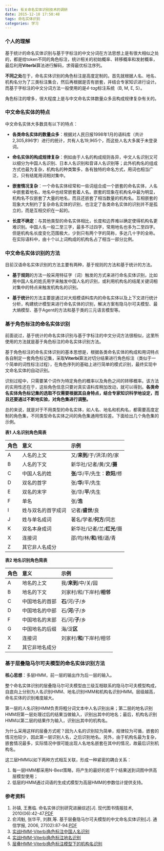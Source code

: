 ```yaml
---
title: 有关命名实体识别技术的调研
date: 2015-12-18 17:58:48
tags: 命名实体识别
categories: 学习
---
```


### 个人的理解
基于统计的命名实体识别与基于字标注的中文分词在方法思想上是有很大相似之处的，都是给token不同的角色标注，统计相关的初始概率、转移概率和发射概率，最后利用**Viterbi**算法进行解码，求得最优标注序列。

**不同之处**在于，命名实体识别的角色标注是高度定制的。首先就根据人名、地名、机构名分为了三类标注集合，然后再根据是否有嵌套，并结合专家知识进行设计。而基于字标注的中文分词方法一般使用的是*4-tag*标注系统（B, M, E, S）。

角色标注的增多，很大程度上是与中文命名实体数量众多且构成规律复杂有关的。 

### 中文命名实体的特点
中文命名实体大多数具有以下的特点：<br>

- **各类命名实体的数量众多**：根据对人民日报1998年1月的语料库（共计2,305,896字）进行的统计，共有人名19,965个，而这些人名大多属于未登录词。

- **命名实体的构成规律复杂**：例如由于人名的构成规则各异，中文人名识别又可以细分为中国人名识别、日本人名识别和音译人名识别等；此外机构名的组成方式也最为复杂，机构名的种类繁多，各有独特的命名方式，用词也相当广泛，只有结尾用词相对集中。

- **嵌套情况复杂**：一个命名实体经常和一些词组合成一个嵌套的命名实体，人名中嵌套着地名，地名中也经常嵌套着人名。嵌套的现象在机构名中最为明显，机构名不仅嵌套了大量的地名，而且还嵌套了相当数量的机构名。互相嵌套的现象大大制约了复杂命名实体的识别，也注定了各类命名实体的识别并不是孤立的，而是互相交织在一起的。

- **长度不确定**：与其他类型的命名实体相比，长度和边界难以确定使得机构名更难识别。中国人名一般二至三字，最多不过四字，常用地名也多为二至四字。但是机构名长度变化范围极大，少到只有两个字的简称，多达几十字的全称。在实际语料中，由十个以上词构成的机构名占了相当一部分比例。

### 中文命名实体识别的方法
目前汉语命名实体识别的方法主要有两种，基于规则的方法和基于统计的方法。

- **基于规则**的方法一般采用特征字（词）触发的方式来进行命名实体识别，比如用中国人名的姓氏用字来触发中国人名的识别，或利用机构名的结尾关键词相对集中的特点来触发机构名的识别。

- **基于统计**的方法主要是通过对大规模语料库内的命名实体以及上下文进行统计分析，构建统计模型来进行命名实体的识别，解决方案有隐马尔可夫模型、最大熵模型、基于Agent的方法和基于类的三元语言模型等。

### 基于角色标注的命名实体识别
前面说过，基于统计的命名实体识别与基于字标注的中文分词方法很相似，这里所使用的方法就是基于角色标注的命名实体识别方法。

基于角色标注的命名实体识别的基本思想是，根据各类命名实体的构成和用词特点各自制定一套角色标记集，采取**Viterbi**算法对切分结果进行角色标注（类似于一个简单的词性标注过程），在角色序列的基础上进行简单的模式识别，最终实现中文命名实体的自动识别。

识别过程中，只需要某个词作为特定角色的概率以及角色之间的转移概率。该方法的实用性还在于，这些角色信息只要对真实语料库稍加改动，就可以得到。**各类命名实体角色标记集的选取不仅需要根据其自身特点，结合专家知识科学地设定，而且还要通过不断地实验，对角色集进行调整。**

总的来说，就是对于不用类型的命名实体，如人名、地名和机构名，都需要高度定制的角色集，不同类型命名实体之间的角色集通用性较差。下面给出几个角色集的示例。


**表1    人名识别角色简表**

| 角色   | 意义        | 示例                    |
| :--- | :-------- | :-------------------- |
| A    | 人名的上文     | 又/**来到**/于/洪洋/的/家     |
| B    | 人名的下文     | 新华社/记者/黄/文/**摄**      |
| C    | 中国人名的姓    | **张**/华/平/先生：**欧阳**/修 |
| D    | 双名的首字     | 张/**华**/平/先生          |
| E    | 双名的末字     | 张/华/**平**/先生          |
| F    | 单名        | 张/**浩**               |
| I    | 姓与双名的首字成词 | 记者/**盛世**/良           |
| J    | 姓与单名成词    | 著名/学者/**何方**/同志       |
| K    | 双名本身成词    | 新华社/记者/兰/**红光**/摄     |
| X    | 连接词       | 邵/均/林/**和**/稽/道/青     |
| Z    | 其它非人名成分   |                       |

**表2    地名识别角色简表**

| 角色   | 意义      | 示例               |
| :--- | :------ | :--------------- |
| A    | 地名的上文   | 我/**来到**/中/关/园   |
| B    | 地名的下文   | 刘家村/和/下岸村/**相邻** |
| C    | 中国地名的首部 | **石**/河/子/乡      |
| D    | 中国地名的中部 | 石/**河**/子/乡      |
| F    | 中国地名的末部 | 石/河/**子**/乡      |
| G    | 中国地名的后缀 | 海/淀**区**         |
| X    | 连接词     | 刘家村/**和**/下岸村/相邻 |
| Z    | 其它非地名成分 |                  |



### 基于层叠隐马尔可夫模型的命名实体识别方法

**核心思想**：多层HMM，前一层的输出作为后一层的输入。

整个命名实体识别的层叠隐马尔可夫模型由三级互相联系的隐马尔可夫模型构成，自底向上分别为人名识别HMM、地名识别HMM和机构名识别HMM。层级越高，命名实体的识别难度越大。

第一层的人名识别HMM负责将粗分词文本中人名识别出来；第二层的地名识别HMM将第一层处理过后的结果当做输入，识别出其中的地名；最后，机构名识别HMM以第二层的结果作为输入，识别出其中的机构名。

为什么采用这样的层叠方式呢？因为人名的识别较为简单，规律较为可循，嵌套的情况也较少，因此第一层识别人名，之后识别地名。另外，由于机构名最为复杂，嵌套情况最多，实际情况中很可能出现人名地名嵌套在其中的情况，故最后识别机构名。

这三层HMM以如下两种方式相互关联，形成一种紧密的耦合关系：<br>

1. 每一层HMM都采用N-Best策略，将产生的最好的若干个结果送到词图中供高层模型使用；
2. 低层的HMM通过词语的生成式模型为高层HMM的参数估计提供支持。


### 参考资料
1. 孙镇, 王惠临. 命名实体识别研究进展综述[J]. 现代图书情报技术, 2010(06):42-47.[PDF](http://epub.cnki.net/grid2008/docdown/docdownload.aspx?filename=XDTQ201006010&dbcode=CJFD&year=2010&dflag=pdfdown)
2. 俞鸿魁, 张华平, 刘群,等. 基于层叠隐马尔可夫模型的中文命名实体识别[J]. 通信学报, 2006, 27(02):87-94.[PDF](http://read.pudn.com/downloads132/doc/fileformat/561577/CHMM/%E5%9F%BA%E4%BA%8E%E5%B1%82%E5%8F%A0%E9%9A%90%E9%A9%AC%E5%B0%94%E5%8F%AF%E5%A4%AB%E6%A8%A1%E5%9E%8B%E7%9A%84%E4%B8%AD%E6%96%87%E5%91%BD%E5%90%8D%E5%AE%9E%E4%BD%93%E8%AF%86%E5%88%AB.pdf)
3. [实战HMM-Viterbi角色标注中国人名识别](http://www.hankcs.com/nlp/chinese-name-recognition-in-actual-hmm-viterbi-role-labeling.html)
4. [实战HMM-Viterbi角色标注地名识别](http://www.hankcs.com/nlp/ner/place-names-to-identify-actual-hmm-viterbi-role-labeling.html) 
5. [层叠HMM-Viterbi角色标注模型下的机构名识别](http://www.hankcs.com/nlp/ner/place-name-recognition-model-of-the-stacked-hmm-viterbi-role-labeling.html)